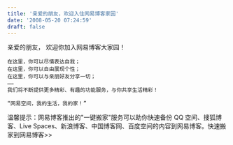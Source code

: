 ```yaml
---
title: '亲爱的朋友，欢迎入住网易博客家园'
date: '2008-05-20 07:24:59'
draft: false
---
```


亲爱的朋友，
欢迎你加入网易博客大家园！

    在这里，你可以尽情表达自我；
    在这里，你可以自由展现个性；
    在这里，你可以与亲朋好友分享一切；
    ……
    我们将不断提供更多精彩、有趣的功能服务，与你共享生活精彩！

    “网易空间，我的生活，我的家！”

温馨提示：网易博客推出的"一键搬家"服务可以助你快速备份 QQ 空间、搜狐博客、Live Spaces、新浪博客、中国博客网、百度空间的内容到网易博客。快速搬家到网易博客>>

